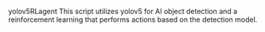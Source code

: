 yolov5RLagent
This script utilizes yolov5 for AI object detection and a reinforcement learning that performs actions based on the detection model.